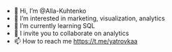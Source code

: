- 👋 Hi, I’m @Alla-Kuhtenko
- 👀 I’m interested in marketing, visualization, analytics
- 🌱 I’m currently learning SQL
- 💞️ I invite you to collaborate on analytics
- 📫 How to reach me https://t.me/yatrovkaa

<!---
Alla-Kuhtenko/Alla-Kuhtenko is a ✨ special ✨ repository because its `README.md` (this file) appears on your GitHub profile.
You can click the Preview link to take a look at your changes.
--->
